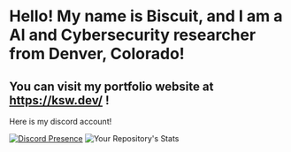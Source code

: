 # Hello! My name is Biscuit, and I am a AI and Cybersecurity researcher from Denver, Colorado!

## You can visit my portfolio website at https://ksw.dev/ !

Here is my discord account!

[![Discord Presence](https://lanyard.cnrad.dev/api/427108007407517706)](https://discord.com/users/427108007407517706)
![Your Repository's Stats](https://github-readme-stats.vercel.app/api?username=BiscuitNuke&show_icons=true)


<!--
**BiscuitNuke/BiscuitNuke** is a ✨ _special_ ✨ repository because its `README.md` (this file) appears on your GitHub profile.

Here are some ideas to get you started:

- 🔭 I’m currently working on ...
- 🌱 I’m currently learning ...
- 👯 I’m looking to collaborate on ...
- 🤔 I’m looking for help with ...
- 💬 Ask me about ...
- 📫 How to reach me: ...
- 😄 Pronouns: ...
- ⚡ Fun fact: ...
-->

